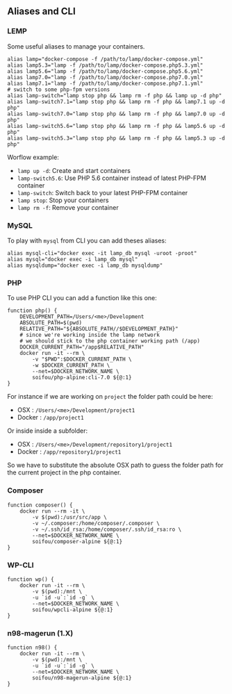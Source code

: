 ## Aliases and CLI

### LEMP
Some useful aliases to manage your containers.
```
alias lamp="docker-compose -f /path/to/lamp/docker-compose.yml"
alias lamp5.3="lamp -f /path/to/lamp/docker-compose.php5.3.yml"
alias lamp5.6="lamp -f /path/to/lamp/docker-compose.php5.6.yml"
alias lamp7.0="lamp -f /path/to/lamp/docker-compose.php7.0.yml"
alias lamp7.1="lamp -f /path/to/lamp/docker-compose.php7.1.yml"
# switch to some php-fpm versions
alias lamp-switch="lamp stop php && lamp rm -f php && lamp up -d php"
alias lamp-switch7.1="lamp stop php && lamp rm -f php && lamp7.1 up -d php"
alias lamp-switch7.0="lamp stop php && lamp rm -f php && lamp7.0 up -d php"
alias lamp-switch5.6="lamp stop php && lamp rm -f php && lamp5.6 up -d php"
alias lamp-switch5.3="lamp stop php && lamp rm -f php && lamp5.3 up -d php"
```

Worflow example:
* `lamp up -d`: Create and start containers
* `lamp-switch5.6`: Use PHP 5.6 container instead of latest PHP-FPM container
* `lamp-switch`: Switch back to your latest PHP-FPM container
* `lamp stop`: Stop your containers
* `lamp rm -f`: Remove your container

### MySQL
To play with `mysql` from CLI you can add theses aliases:
```
alias mysql-cli="docker exec -it lamp_db mysql -uroot -proot"
alias mysql="docker exec -i lamp_db mysql"
alias mysqldump="docker exec -i lamp_db mysqldump"
```

### PHP
To use PHP CLI you can add a function like this one:
```
function php() {
    DEVELOPMENT_PATH=/Users/<me>/Development
    ABSOLUTE_PATH=$(pwd)
    RELATIVE_PATH="${ABSOLUTE_PATH//$DEVELOPMENT_PATH}"
    # since we're working inside the lamp network
    # we should stick to the php container working path (/app)
    DOCKER_CURRENT_PATH="/app$RELATIVE_PATH"
    docker run -it --rm \
        -v "$PWD":$DOCKER_CURRENT_PATH \
        -w $DOCKER_CURRENT_PATH \
        --net=$DOCKER_NETWORK_NAME \
        soifou/php-alpine:cli-7.0 ${@:1}
}
```
For instance if we are working on `project` the folder path could be here:
- OSX : `/Users/<me>/Development/project1`
- Docker : `/app/project1`

Or inside inside a subfolder:
- OSX : `/Users/<me>/Development/repository1/project1`
- Docker : `/app/repository1/project1`

So we have to substitute the absolute OSX path to guess the folder path for the current project in the php container.

### Composer
```
function composer() {
    docker run --rm -it \
        -v $(pwd):/usr/src/app \
        -v ~/.composer:/home/composer/.composer \
        -v ~/.ssh/id_rsa:/home/composer/.ssh/id_rsa:ro \
        --net=$DOCKER_NETWORK_NAME \
        soifou/composer-alpine ${@:1}
}
```

### WP-CLI
```
function wp() {
    docker run -it --rm \
        -v $(pwd):/mnt \
        -u `id -u`:`id -g` \
        --net=$DOCKER_NETWORK_NAME \
        soifou/wpcli-alpine ${@:1}
}
```

### n98-magerun (1.X)
```
function n98() {
    docker run -it --rm \
        -v $(pwd):/mnt \
        -u `id -u`:`id -g` \
        --net=$DOCKER_NETWORK_NAME \
        soifou/n98-magerun-alpine ${@:1}
}
```
